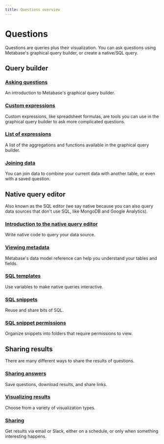 ```yaml
---
title: Questions overview
---
```


# Questions

Questions are queries plus their visualization. You can ask questions using Metabase's graphical query builder, or create a native/SQL query.

## Query builder

### [Asking questions](./query-builder/introduction.md)

An introduction to Metabase's graphical query builder.

### [Custom expressions](./query-builder/expressions.md)

Custom expressions, like spreadsheet formulas, are tools you can use in the graphical query builder to ask more complicated questions.

### [List of expressions](./query-builder/expressions.md)

A list of the aggregations and functions available in the graphical query builder.

### [Joining data](./query-builder/join.md)

You can join data to combine your current data with another table, or even with a saved question.

## Native query editor

Also known as the SQL editor (we say native because you can also query data sources that don't use SQL, like MongoDB and Google Analytics).

### [Introduction to the native query editor](./native-editor/writing-sql.md)

Write native code to query your data source.

### [Viewing metadata](./native-editor/data-model-reference.md)

Metabase's data model reference can help you understand your tables and fields.

### [SQL templates](./native-editor/sql-parameters.md)

Use variables to make native queries interactive.

### [SQL snippets](./native-editor/sql-snippets.md)

Reuse and share bits of SQL.

### [SQL snippet permissions](./native-editor/snippet-permissions.md)

Organize snippets into folders that require permissions to view.

## Sharing results

There are many different ways to share the results of questions.

### [Sharing answers](./sharing/answers.md)

Save questions, download results, and share links.

### [Visualizing results](./sharing/visualizing-results.md)

Choose from a variety of visualization types.

### [Sharing](./sharing/alerts.md)

Get results via email or Slack, either on a schedule, or only when something interesting happens.
